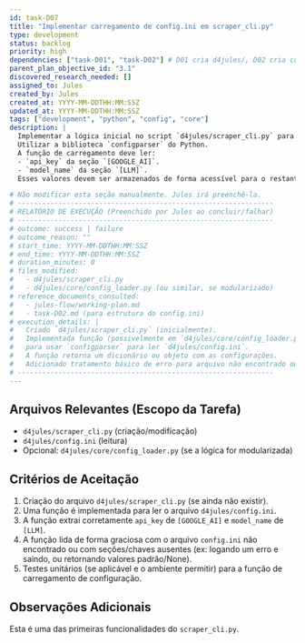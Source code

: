 ```yaml
---
id: task-D07
title: "Implementar carregamento de config.ini em scraper_cli.py"
type: development
status: backlog
priority: high
dependencies: ["task-D01", "task-D02"] # D01 cria d4jules/, D02 cria config.ini
parent_plan_objective_id: "3.1"
discovered_research_needed: []
assigned_to: Jules
created_by: Jules
created_at: YYYY-MM-DDTHH:MM:SSZ
updated_at: YYYY-MM-DDTHH:MM:SSZ
tags: ["development", "python", "config", "core"]
description: |
  Implementar a lógica inicial no script `d4jules/scraper_cli.py` para carregar as configurações do arquivo `d4jules/config.ini`.
  Utilizar a biblioteca `configparser` do Python.
  A função de carregamento deve ler:
  - `api_key` da seção `[GOOGLE_AI]`.
  - `model_name` da seção `[LLM]`.
  Esses valores devem ser armazenados de forma acessível para o restante da aplicação.

# Não modificar esta seção manualmente. Jules irá preenchê-la.
# ---------------------------------------------------------------
# RELATÓRIO DE EXECUÇÃO (Preenchido por Jules ao concluir/falhar)
# ---------------------------------------------------------------
# outcome: success | failure
# outcome_reason: ""
# start_time: YYYY-MM-DDTHH:MM:SSZ
# end_time: YYYY-MM-DDTHH:MM:SSZ
# duration_minutes: 0
# files_modified:
#   - d4jules/scraper_cli.py
#   - d4jules/core/config_loader.py (ou similar, se modularizado)
# reference_documents_consulted:
#   - jules-flow/working-plan.md
#   - task-D02.md (para estrutura do config.ini)
# execution_details: |
#   Criado `d4jules/scraper_cli.py` (inicialmente).
#   Implementada função (possivelmente em `d4jules/core/config_loader.py` e importada)
#   para usar `configparser` para ler `d4jules/config.ini`.
#   A função retorna um dicionário ou objeto com as configurações.
#   Adicionado tratamento básico de erro para arquivo não encontrado ou seção/chave ausente.
# ---------------------------------------------------------------
---
```


## Arquivos Relevantes (Escopo da Tarefa)
* `d4jules/scraper_cli.py` (criação/modificação)
* `d4jules/config.ini` (leitura)
* Opcional: `d4jules/core/config_loader.py` (se a lógica for modularizada)

## Critérios de Aceitação
1.  Criação do arquivo `d4jules/scraper_cli.py` (se ainda não existir).
2.  Uma função é implementada para ler o arquivo `d4jules/config.ini`.
3.  A função extrai corretamente `api_key` de `[GOOGLE_AI]` e `model_name` de `[LLM]`.
4.  A função lida de forma graciosa com o arquivo `config.ini` não encontrado ou com seções/chaves ausentes (ex: logando um erro e saindo, ou retornando valores padrão/None).
5.  Testes unitários (se aplicável e o ambiente permitir) para a função de carregamento de configuração.

## Observações Adicionais
Esta é uma das primeiras funcionalidades do `scraper_cli.py`.
```
